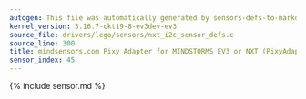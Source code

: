 ```yaml
---
autogen: This file was automatically generated by sensors-defs-to-markdown.py
kernel_version: 3.16.7-ckt19-8-ev3dev-ev3
source_file: drivers/lego/sensors/nxt_i2c_sensor_defs.c
source_line: 300
title: mindsensors.com Pixy Adapter for MINDSTORMS EV3 or NXT (PixyAdapter)
sensor_index: 45
---
```


{% include sensor.md %}
